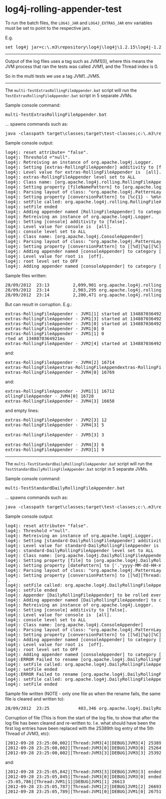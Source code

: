log4j-rolling-appender-test
===========================

To run the batch files, the `LOG4J_JAR` and `LOG4J_EXTRAS_JAR` env variables must be set to point to the respective jars.

E.g.

<pre>set log4j_jar=c:\.m3\repository\log4j\log4j\1.2.15\log4j-1.2.15.jar</pre>

----------

Output of the log files uses a tag such as JVM1[0], where this means the JVM process that ran the tests was called JVM1, and the Thread index is 0.

So in the multi tests we use a tag JVM1..JVM5.

----------

The `multi-TestExtrasRollingFileAppender.bat` script will run the `TestExtrasRollingFileAppender.bat` script in 5 separate JVMs.

Sample console command:

<pre>multi-TestExtrasRollingFileAppender.bat</pre>

... spawns commands such as:

<pre>java -classpath target\classes;target\test-classes;c:\.m3\repository\log4j\log4j\1.2.15\log4j-1.2.15.jar;c:\.m3\repository\log4j\apache-log4j-extras\1.1\apache-log4j-extras-1.1.jar grimbo.test.log4j.rollingappender.TestExtrasRollingFileAppender JVM3 5</pre>

Sample console output:

<pre>
log4j: reset attribute= "false".
log4j: Threshold ="null".
log4j: Retreiving an instance of org.apache.log4j.Logger.
log4j: Setting [extras-RollingFileAppender] additivity to [false].
log4j: Level value for extras-RollingFileAppender is  [all].
log4j: extras-RollingFileAppender level set to ALL
log4j: Class name: [org.apache.log4j.rolling.RollingFileAppender]
log4j: Setting property [fileNamePattern] to [org.apache.log4j.rolling.RollingFileAppender.%d{yyyy-MM-dd-HH-mm}.log].
log4j: Parsing layout of class: "org.apache.log4j.PatternLayout"
log4j: Setting property [conversionPattern] to [%c{1} - %m%n].
log4j: setFile called: org.apache.log4j.rolling.RollingFileAppender.2012-09-28-23-12.log, true
log4j: setFile ended
log4j: Adding appender named [RollingFileAppender] to category [extras-RollingFileAppender].
log4j: Retreiving an instance of org.apache.log4j.Logger.
log4j: Setting [console] additivity to [false].
log4j: Level value for console is  [all].
log4j: console level set to ALL
log4j: Class name: [org.apache.log4j.ConsoleAppender]
log4j: Parsing layout of class: "org.apache.log4j.PatternLayout"
log4j: Setting property [conversionPattern] to [[%d][%p][%C]%m%n].
log4j: Adding appender named [consoleAppender] to category [console].
log4j: Level value for root is  [off].
log4j: root level set to OFF
log4j: Adding appender named [consoleAppender] to category [root].
</pre>

Sample files written:

<pre>
28/09/2012  23:13         2,099,901 org.apache.log4j.rolling.RollingFileAppender.2012-09-28-23-12.log
28/09/2012  23:14         2,903,295 org.apache.log4j.rolling.RollingFileAppender.2012-09-28-23-13.log
28/09/2012  23:14         2,200,471 org.apache.log4j.rolling.RollingFileAppender.2012-09-28-23-14.log
</pre>

But can result in corruption. E.g.:

<pre>
extras-RollingFileAppender - JVM1[1] started at 1348870364921ms
extras-RollingFileAppender - JVM1[3] started at 1348870364921ms
extras-RollingFileAppender - JVM1[0] started at 1348870364921ms
extras-RollingFileAppender - JVM1[0] 0
extras-RollingFileAppender - JVM1[1] 0
rted at 1348870364921ms
extras-RollingFileAppender - JVM2[4] started at 1348870364922ms
</pre>

and:

<pre>
extras-RollingFileAppender - JVM4[2] 16714
extras-RollingFileApextras-RollingFileAppendextras-RollingFileAppender - JVM4[0] 16768
extras-RollingFileAppender - JVM4[0] 16769
</pre>

and:

<pre>
extras-RollingFileAppender - JVM1[1] 16712
ollingFileAppender - JVM4[0] 16728
extras-RollingFileAppender - JVM4[3] 16658
</pre>

and empty lines:

<pre>
extras-RollingFileAppender - JVM2[3] 12
extras-RollingFileAppender - JVM4[3] 5

extras-RollingFileAppender - JVM5[3] 3

extras-RollingFileAppender - JVM4[3] 6
extras-RollingFileAppender - JVM3[1] 9
</pre>

----------

The `multi-TestStandardDailyRollingFileAppender.bat` script will run the `TestStandardDailyRollingFileAppender.bat` script in 5 separate JVMs.

Sample console command:

<pre>multi-TestStandardDailyRollingFileAppender.bat</pre>

... spawns commands such as:

<pre>java -classpath target\classes;target\test-classes;c:\.m3\repository\log4j\log4j\1.2.15\log4j-1.2.15.jar grimbo.test.log4j.rollingappender.TestStandardDailyRollingFileAppender JVM4 5</pre>

Sample console output:

<pre>
log4j: reset attribute= "false".
log4j: Threshold ="null".
log4j: Retreiving an instance of org.apache.log4j.Logger.
log4j: Setting [standard-DailyRollingFileAppender] additivity to [false].
log4j: Level value for standard-DailyRollingFileAppender is  [all].
log4j: standard-DailyRollingFileAppender level set to ALL
log4j: Class name: [org.apache.log4j.DailyRollingFileAppender]
log4j: Setting property [file] to [org.apache.log4j.DailyRollingFileAppender.log].
log4j: Setting property [datePattern] to ['.'yyyy-MM-dd-HH-mm].
log4j: Parsing layout of class: "org.apache.log4j.PatternLayout"
log4j: Setting property [conversionPattern] to [[%d][Thread:%t[%p]%m
].
log4j: setFile called: org.apache.log4j.DailyRollingFileAppender.log, true
log4j: setFile ended
log4j: Appender [DailyRollingFileAppender] to be rolled every minute.
log4j: Adding appender named [DailyRollingFileAppender] to category [standard-DailyRollingFileAppender].
log4j: Retreiving an instance of org.apache.log4j.Logger.
log4j: Setting [console] additivity to [false].
log4j: Level value for console is  [all].
log4j: console level set to ALL
log4j: Class name: [org.apache.log4j.ConsoleAppender]
log4j: Parsing layout of class: "org.apache.log4j.PatternLayout"
log4j: Setting property [conversionPattern] to [[%d][%p][%C]%m%n].
log4j: Adding appender named [consoleAppender] to category [console].
log4j: Level value for root is  [off].
log4j: root level set to OFF
log4j: Adding appender named [consoleAppender] to category [root].
log4j:ERROR Failed to rename [org.apache.log4j.DailyRollingFileAppender.log] to [org.apache.log4j.DailyRollingFileAppender.log.2012-09-28-23-23].
log4j: setFile called: org.apache.log4j.DailyRollingFileAppender.log, false
log4j: setFile ended
log4j:ERROR Failed to rename [org.apache.log4j.DailyRollingFileAppender.log] to [org.apache.log4j.DailyRollingFileAppender.log.2012-09-28-23-24].
log4j: setFile called: org.apache.log4j.DailyRollingFileAppender.log, false
log4j: setFile ended
</pre>

Sample file written (NOTE - only one file as when the rename fails, the same file is cleared and written to):

<pre>
28/09/2012  23:25           403,346 org.apache.log4j.DailyRollingFileAppender.log
</pre>

Corruption of file (This is from the start of the log file, to show that after the log file has been cleared and re-written to. I.e. what should have been the first log entries have been replaced with the 25389th log entry of the 5th Thread of JVM3, etc):

<pre>
[2012-09-28 23:25:00,002][Thread:JVM3[4][DEBUG]JVM3[4] 25389
[2012-09-28 23:25:00,002][Thread:JVM3[0][DEBUG]JVM3[0] 25264
[2012-09-28 23:25:00,002][Thread:JVM3[3][DEBUG]JVM3[3] 25392
</pre>

and:

<pre>
[2012-09-28 23:25:05,842][Thread:JVM3[3][DEBUG]JVM3[3] ended after 120001ms
[2012-09-28 23:25:05,845][Thread:JVM3[0][DEBUG]JVM3[0] ended after 120006ms
:25:05,786][Thread:JVM1[1][DEBUG]JVM1[1] 26613
[2012-09-28 23:25:05,787][Thread:JVM1[2][DEBUG]JVM1[2] 26693
[2012-09-28 23:25:05,789][Thread:JVM1[0][DEBUG]JVM1[0] 26751
</pre>
